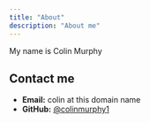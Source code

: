 ```yaml
---
title: "About"
description: "About me"
---
```


My name is Colin Murphy

## Contact me

* **Email:** colin at this domain name
* **GitHub:** [@colinmurphy1](https://github.com/colinmurphy1)

